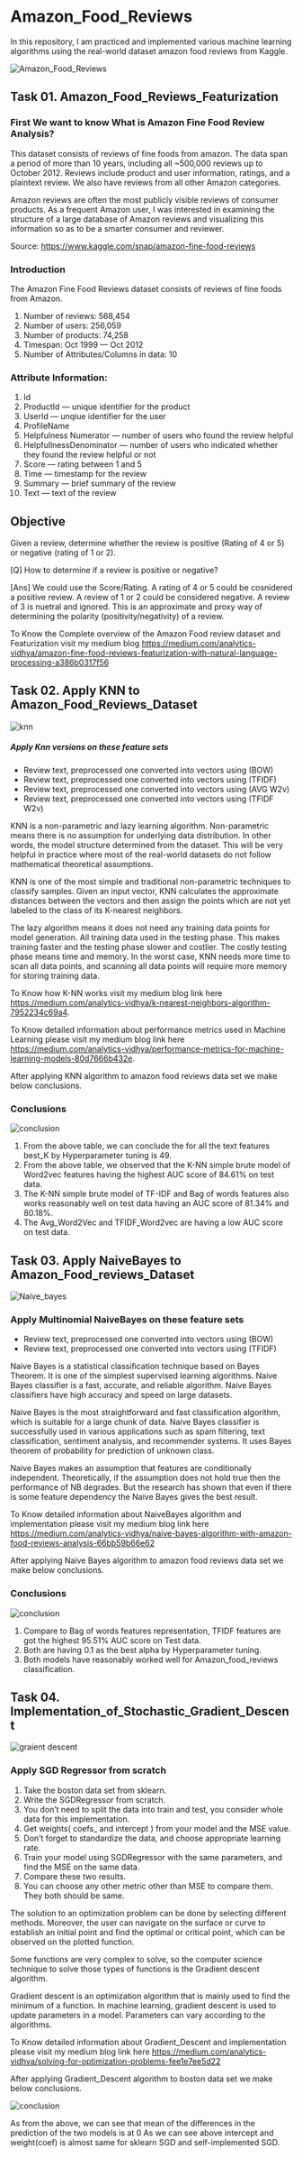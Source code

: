 # Amazon_Food_Reviews
In this repository, I am practiced and implemented various machine learning algorithms using the real-world dataset amazon food reviews from Kaggle.

![Amazon_Food_Reviews](https://miro.medium.com/max/523/1*bXDiOoCFTSJJdTQ7JbuijQ.png)

## Task 01. Amazon_Food_Reviews_Featurization

### First We want to know What is Amazon Fine Food Review Analysis?
This dataset consists of reviews of fine foods from amazon. The data span a period of more than 10 years, including all ~500,000 reviews up to October 2012. Reviews include product and user information, ratings, and a plaintext review. We also have reviews from all other Amazon categories.

Amazon reviews are often the most publicly visible reviews of consumer products. As a frequent Amazon user, I was interested in examining the structure of a large database of Amazon reviews and visualizing this information so as to be a smarter consumer and reviewer.

Source: https://www.kaggle.com/snap/amazon-fine-food-reviews

### Introduction

The Amazon Fine Food Reviews dataset consists of reviews of fine foods from Amazon.

1. Number of reviews: 568,454
2. Number of users: 256,059
3. Number of products: 74,258
4. Timespan: Oct 1999 — Oct 2012
5. Number of Attributes/Columns in data: 10

### Attribute Information:
1. Id
2. ProductId — unique identifier for the product
3. UserId — unqiue identifier for the user
4. ProfileName
5. Helpfulness Numerator — number of users who found the review helpful
6. HelpfullnessDenominator — number of users who indicated whether they found the review helpful or not
7. Score — rating between 1 and 5
8. Time — timestamp for the review
9. Summary — brief summary of the review
10. Text — text of the review

## Objective
Given a review, determine whether the review is positive (Rating of 4 or 5) or negative (rating of 1 or 2).

[Q] How to determine if a review is positive or negative?

[Ans] We could use the Score/Rating. A rating of 4 or 5 could be cosnidered a positive review. A review of 1 or 2 could be considered negative. A review of 3 is nuetral and ignored. This is an approximate and proxy way of determining the polarity (positivity/negativity) of a review.

To Know the Complete overview of the Amazon Food review dataset and Featurization visit my medium blog  https://medium.com/analytics-vidhya/amazon-fine-food-reviews-featurization-with-natural-language-processing-a386b0317f56

## Task 02. Apply KNN to Amazon_Food_Reviews_Dataset

![knn](https://miro.medium.com/max/700/0*QPWeWP5FWVMlXNgu.png)

##### Apply Knn versions on these feature sets
- Review text, preprocessed one converted into vectors using (BOW)
- Review text, preprocessed one converted into vectors using (TFIDF)
- Review text, preprocessed one converted into vectors using (AVG W2v)
- Review text, preprocessed one converted into vectors using (TFIDF W2v)


KNN is a non-parametric and lazy learning algorithm. Non-parametric means there is no assumption for underlying data distribution. In other words, the model structure determined from the dataset. This will be very helpful in practice where most of the real-world datasets do not follow mathematical theoretical assumptions.

KNN is one of the most simple and traditional non-parametric techniques to classify samples. Given an input vector, KNN calculates the approximate distances between the vectors and then assign the points which are not yet labeled to the class of its K-nearest neighbors.

The lazy algorithm means it does not need any training data points for model generation. All training data used in the testing phase. This makes training faster and the testing phase slower and costlier. The costly testing phase means time and memory. In the worst case, KNN needs more time to scan all data points, and scanning all data points will require more memory for storing training data.

To Know how K-NN works visit my medium blog link here https://medium.com/analytics-vidhya/k-nearest-neighbors-algorithm-7952234c69a4.

To Know detailed information about performance metrics used in Machine Learning please visit my medium blog link here https://medium.com/analytics-vidhya/performance-metrics-for-machine-learning-models-80d7666b432e.

After applying KNN algorithm to amazon food reviews data set we make below conclusions.

### Conclusions

![conclusion](https://miro.medium.com/max/569/1*6o-q6t2nK0AiqvwTVWNrWA.png)

1. From the above table, we can conclude the for all the text features best_K by Hyperparameter tuning is 49.
2. From the above table, we observed that the K-NN simple brute model of Word2vec features having the highest AUC score of 84.61% on test data.
3. The K-NN simple brute model of TF-IDF and Bag of words features also works reasonably well on test data having an AUC score of 81.34% and 80.18%.
4. The Avg_Word2Vec and TFIDF_Word2vec are having a low AUC score on test data.

## Task 03. Apply NaiveBayes to Amazon_Food_reviews_Dataset

![Naive_bayes](https://encrypted-tbn0.gstatic.com/images?q=tbn:ANd9GcQLak8IWF3CqnkPQkQ2aMvQ4FOPA5McZsOw_g&usqp=CAU)

### Apply Multinomial NaiveBayes on these feature sets
- Review text, preprocessed one converted into vectors using (BOW)
- Review text, preprocessed one converted into vectors using (TFIDF)

Naive Bayes is a statistical classification technique based on Bayes Theorem. It is one of the simplest supervised learning algorithms. Naive Bayes classifier is a fast, accurate, and reliable algorithm. Naive Bayes classifiers have high accuracy and speed on large datasets.

Naive Bayes is the most straightforward and fast classification algorithm, which is suitable for a large chunk of data. Naive Bayes classifier is successfully used in various applications such as spam filtering, text classification, sentiment analysis, and recommender systems. It uses Bayes theorem of probability for prediction of unknown class.

Naive Bayes makes an assumption that features are conditionally independent. Theoretically, if the assumption does not hold true then the performance of NB degrades. But the research has shown that even if there is some feature dependency the Naive Bayes gives the best result.

To Know detailed information about NaiveBayes algorithm and implementation  please visit my medium blog link here https://medium.com/analytics-vidhya/naive-bayes-algorithm-with-amazon-food-reviews-analysis-66bb59b66e62

After applying Naive Bayes  algorithm to amazon food reviews data set we make below conclusions.

### Conclusions

![conclusion](https://miro.medium.com/max/465/1*g7VGRbn1qsMLtpMxaPzQfQ.png)

1. Compare to Bag of words features representation, TFIDF features are got the highest 95.51% AUC score on Test data.
2. Both are having 0.1 as the best alpha by Hyperparameter tuning.
3. Both models have reasonably worked well for Amazon_food_reviews classification.

## Task 04. Implementation_of_Stochastic_Gradient_Descent

![graient descent](https://encrypted-tbn0.gstatic.com/images?q=tbn:ANd9GcS0fvWxhWhEU1OPv-3vqm0yZDR6_xWZfjsmpA&usqp=CAU)

### Apply SGD Regressor from scratch

1. Take the boston data set from sklearn.
2. Write the SGDRegressor from scratch.
3. You don’t need to split the data into train and test, you consider whole data for this implementation.
4. Get weights( coefs_ and intercept ) from your model and the MSE value.
5. Don’t forget to standardize the data, and choose appropriate learning rate.
6. Train your model using SGDRegressor with the same parameters, and find the MSE on the same data.
7. Compare these two results.
8. You can choose any other metric other than MSE to compare them. They both should be same.

The solution to an optimization problem can be done by selecting different methods. Moreover, the user can navigate on the surface or curve to establish an initial point and find the optimal or critical point, which can be observed on the plotted function.

Some functions are very complex to solve, so the computer science technique to solve those types of functions is the Gradient descent algorithm.

Gradient descent is an optimization algorithm that is mainly used to find the minimum of a function. In machine learning, gradient descent is used to update parameters in a model. Parameters can vary according to the algorithms.

To Know detailed information about Gradient_Descent and implementation  please visit my medium blog link here https://medium.com/analytics-vidhya/solving-for-optimization-problems-fee1e7ee5d22

After applying Gradient_Descent  algorithm to boston data set we make below conclusions.

![conclusion](https://miro.medium.com/max/700/1*fudzwFus59rd0wZgcZdmSA.png)

As from the above, we can see that mean of the differences in the prediction of the two models is at 0 As we can see above intercept and weight(coef) is almost same for sklearn SGD and self-implemented SGD.


